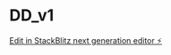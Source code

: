 # DD_v1

[Edit in StackBlitz next generation editor ⚡️](https://stackblitz.com/~/github.com/AllMoneyIn2024/DD_v1)